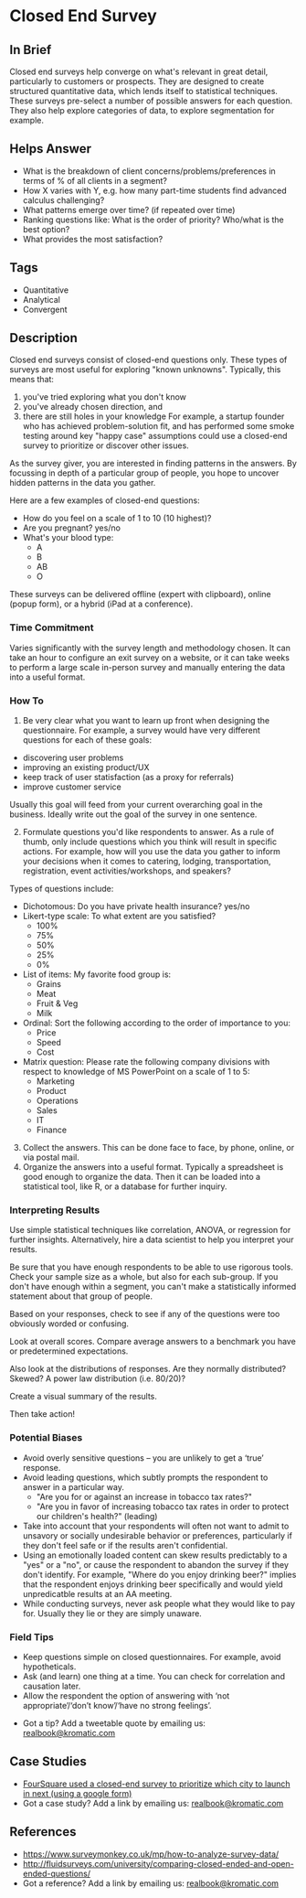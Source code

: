 # Closed End Survey

## In Brief

Closed end surveys help converge on what's relevant in great detail, particularly to customers or prospects. They are designed to create structured quantitative data, which lends itself to statistical techniques. These surveys pre-select a number of possible answers for each question. They also help explore categories of data, to explore segmentation for example. 

## Helps Answer
 * What is the breakdown of client concerns/problems/preferences in terms of % of all clients in a segment?
 * How X varies with Y, e.g. how many part-time students find advanced calculus challenging?
 * What patterns emerge over time? (if repeated over time)
 * Ranking questions like: What is the order of priority? Who/what is the best option?
 * What provides the most satisfaction?

## Tags
 * Quantitative
 * Analytical
 * Convergent

## Description

Closed end surveys consist of closed-end questions only. These types of surveys are most useful for exploring "known unknowns". Typically, this means that:
 1. you've tried exploring what you don't know
 2. you've already chosen direction, and
 3. there are still holes in your knowledge
For example, a startup founder who has achieved problem-solution fit, and has performed some smoke testing around key "happy case" assumptions could use a closed-end survey to prioritize or discover other issues. 

As the survey giver, you are interested in finding patterns in the answers. By focussing in depth of a particular group of people, you hope to uncover hidden patterns in the data you gather.

Here are a few examples of closed-end questions:

 * How do you feel on a scale of 1 to 10 (10 highest)?
 * Are you pregnant? yes/no
 * What's your blood type: 
 	 * A
 	 * B
 	 * AB
 	 * O

These surveys can be delivered offline (expert with clipboard), online (popup form), or a hybrid (iPad at a conference).

### Time Commitment

Varies significantly with the survey length and methodology chosen. It can take an hour to configure an exit survey on a website, or it can take weeks to perform a large scale in-person survey and manually entering the data into a useful format.

### How To

1. Be very clear what you want to learn up front when designing the questionnaire. For example, a survey would have very different questions for each of these goals:
 * discovering user problems 
 * improving an existing product/UX
 * keep track of user statisfaction (as a proxy for referrals)
 * improve customer service

Usually this goal will feed from your current overarching goal in the business. Ideally write out the goal of the survey in one sentence. 

2. Formulate questions you'd like respondents to answer. As a rule of thumb, only include questions which you think will result in specific actions. For example, how will you use the data you gather to inform your decisions when it comes to catering, lodging, transportation, registration, event activities/workshops, and speakers?

Types of questions include:

 * Dichotomous: Do you have private health insurance? yes/no
 * Likert-type scale: To what extent are you satisfied? 
   * 100%
   * 75%
   * 50%
   * 25%
   * 0%
 * List of items: My favorite food group is:
   * Grains
   * Meat
   * Fruit & Veg
   * Milk
 * Ordinal: Sort the following according to the order of importance to you:
   * Price
   * Speed
   * Cost
 * Matrix question: Please rate the following company divisions with respect to knowledge of MS PowerPoint on a scale of 1 to 5:
   * Marketing
   * Product
   * Operations
   * Sales
   * IT
   * Finance
3. Collect the answers. This can be done face to face, by phone, online, or via postal mail. 
4. Organize the answers into a useful format. Typically a spreadsheet is good enough to organize the data. Then it can be loaded into a statistical tool, like R, or a database for further inquiry. 

### Interpreting Results

Use simple statistical techniques like correlation, ANOVA, or regression for further insights. Alternatively, hire a data scientist to help you interpret your results. 

Be sure that you have enough respondents to be able to use rigorous tools. Check your sample size as a whole, but also for each sub-group. If you don't have enough within a segment, you can't make a statistically informed statement about that group of people. 

Based on your responses, check to see if any of the questions were too obviously worded or confusing. 

Look at overall scores. Compare average answers to a benchmark you have or predetermined expectations. 

Also look at the distributions of responses. Are they normally distributed? Skewed? A power law distribution (i.e. 80/20)?

Create a visual summary of the results.

Then take action!

### Potential Biases

* Avoid overly sensitive questions – you are unlikely to get a ‘true’ response.
* Avoid leading questions, which subtly prompts the respondent to answer in a particular way.
  * "Are you for or against an increase in tobacco tax rates?"
  * "Are you in favor of increasing tobacco tax rates in order to protect our children's health?" (leading)
* Take into account that your respondents will often not want to admit to unsavory or socially undesirable behavior or preferences, particularly if they don't feel safe or if the results aren't confidential. 
* Using an emotionally loaded content can skew results predictably to a "yes" or a "no", or cause the respondent to abandon the survey if they don't identify. For example, "Where do you enjoy drinking beer?" implies that the respondent enjoys drinking beer specifically and would yield unpredicatble results at an AA meeting.
* While conducting surveys, never ask people what they would like to pay for. Usually they lie or they are simply unaware. 

### Field Tips
* Keep questions simple on closed questionnaires. For example, avoid hypotheticals.
* Ask (and learn) one thing at a time. You can check for correlation and causation later.
* Allow the respondent the option of answering with ‘not appropriate’/‘don’t know’/‘have no strong feelings’.
- Got a tip? Add a tweetable quote by emailing us: [realbook@kromatic.com](mailto:realbook@kromatic.com)

## Case Studies
 * [FourSquare used a closed-end survey to prioritize which city to launch in next (using a google form)](https://techcrunch.com/2009/10/15/foursquare-nearly-doubles-its-playing-field/)
 * Got a case study? Add a link by emailing us: [realbook@kromatic.com](realbook@kromatic.com)
 
## References
 * https://www.surveymonkey.co.uk/mp/how-to-analyze-survey-data/
 * http://fluidsurveys.com/university/comparing-closed-ended-and-open-ended-questions/
* Got a reference? Add a link by emailing us: [realbook@kromatic.com](realbook@kromatic.com)
